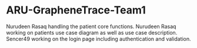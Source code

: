 # ARU-GrapheneTrace-Team1
Nurudeen Rasaq handling the patient core functions. 
Nurudeen Rasaq working on patients use case diagram as well as use case description.
Sencer49 working on the login page including authentication and validation.
